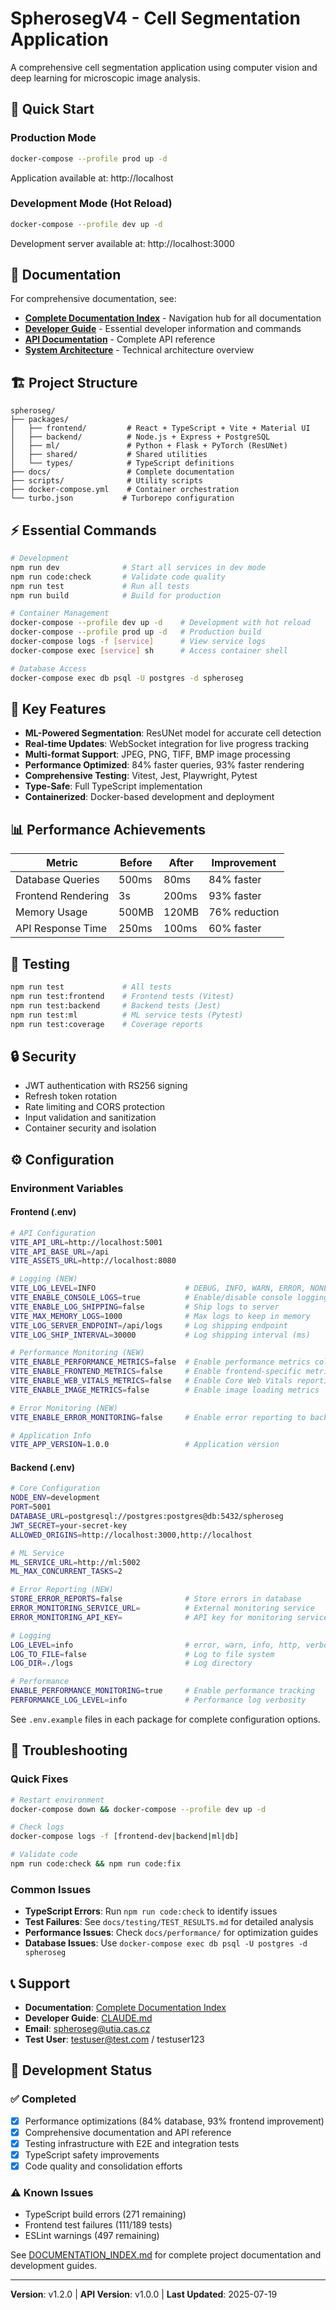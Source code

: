 # SpherosegV4 - Cell Segmentation Application

A comprehensive cell segmentation application using computer vision and deep learning for microscopic image analysis.

## 🚀 Quick Start

### Production Mode
```bash
docker-compose --profile prod up -d
```
Application available at: http://localhost

### Development Mode (Hot Reload)
```bash
docker-compose --profile dev up -d
```
Development server available at: http://localhost:3000

## 📖 Documentation

For comprehensive documentation, see:
- **[Complete Documentation Index](./docs/DOCUMENTATION_INDEX.md)** - Navigation hub for all documentation
- **[Developer Guide](./CLAUDE.md)** - Essential developer information and commands
- **[API Documentation](./docs/api/README.md)** - Complete API reference
- **[System Architecture](./docs/architecture/system-overview.md)** - Technical architecture overview

## 🏗️ Project Structure

```
spheroseg/
├── packages/
│   ├── frontend/         # React + TypeScript + Vite + Material UI
│   ├── backend/          # Node.js + Express + PostgreSQL  
│   ├── ml/               # Python + Flask + PyTorch (ResUNet)
│   ├── shared/           # Shared utilities
│   └── types/            # TypeScript definitions
├── docs/                 # Complete documentation
├── scripts/              # Utility scripts
├── docker-compose.yml    # Container orchestration
└── turbo.json           # Turborepo configuration
```

## ⚡ Essential Commands

```bash
# Development
npm run dev              # Start all services in dev mode
npm run code:check       # Validate code quality
npm run test             # Run all tests
npm run build            # Build for production

# Container Management
docker-compose --profile dev up -d    # Development with hot reload
docker-compose --profile prod up -d   # Production build
docker-compose logs -f [service]      # View service logs
docker-compose exec [service] sh      # Access container shell

# Database Access
docker-compose exec db psql -U postgres -d spheroseg
```

## 🔧 Key Features

- **ML-Powered Segmentation**: ResUNet model for accurate cell detection
- **Real-time Updates**: WebSocket integration for live progress tracking
- **Multi-format Support**: JPEG, PNG, TIFF, BMP image processing
- **Performance Optimized**: 84% faster queries, 93% faster rendering
- **Comprehensive Testing**: Vitest, Jest, Playwright, Pytest
- **Type-Safe**: Full TypeScript implementation
- **Containerized**: Docker-based development and deployment

## 📊 Performance Achievements

| Metric | Before | After | Improvement |
|--------|---------|--------|-------------|
| Database Queries | 500ms | 80ms | 84% faster |
| Frontend Rendering | 3s | 200ms | 93% faster |
| Memory Usage | 500MB | 120MB | 76% reduction |
| API Response Time | 250ms | 100ms | 60% faster |

## 🧪 Testing

```bash
npm run test             # All tests
npm run test:frontend    # Frontend tests (Vitest)
npm run test:backend     # Backend tests (Jest)
npm run test:ml          # ML service tests (Pytest)
npm run test:coverage    # Coverage reports
```

## 🔒 Security

- JWT authentication with RS256 signing
- Refresh token rotation
- Rate limiting and CORS protection
- Input validation and sanitization
- Container security and isolation

## ⚙️ Configuration

### Environment Variables

#### Frontend (.env)
```bash
# API Configuration
VITE_API_URL=http://localhost:5001
VITE_API_BASE_URL=/api
VITE_ASSETS_URL=http://localhost:8080

# Logging (NEW)
VITE_LOG_LEVEL=INFO                    # DEBUG, INFO, WARN, ERROR, NONE
VITE_ENABLE_CONSOLE_LOGS=true          # Enable/disable console logging
VITE_ENABLE_LOG_SHIPPING=false         # Ship logs to server
VITE_MAX_MEMORY_LOGS=1000              # Max logs to keep in memory
VITE_LOG_SERVER_ENDPOINT=/api/logs     # Log shipping endpoint
VITE_LOG_SHIP_INTERVAL=30000           # Log shipping interval (ms)

# Performance Monitoring (NEW)
VITE_ENABLE_PERFORMANCE_METRICS=false  # Enable performance metrics collection
VITE_ENABLE_FRONTEND_METRICS=false     # Enable frontend-specific metrics
VITE_ENABLE_WEB_VITALS_METRICS=false   # Enable Core Web Vitals reporting
VITE_ENABLE_IMAGE_METRICS=false        # Enable image loading metrics

# Error Monitoring (NEW)
VITE_ENABLE_ERROR_MONITORING=false     # Enable error reporting to backend

# Application Info
VITE_APP_VERSION=1.0.0                 # Application version
```

#### Backend (.env)
```bash
# Core Configuration
NODE_ENV=development
PORT=5001
DATABASE_URL=postgresql://postgres:postgres@db:5432/spheroseg
JWT_SECRET=your-secret-key
ALLOWED_ORIGINS=http://localhost:3000,http://localhost

# ML Service
ML_SERVICE_URL=http://ml:5002
ML_MAX_CONCURRENT_TASKS=2

# Error Reporting (NEW)
STORE_ERROR_REPORTS=false              # Store errors in database
ERROR_MONITORING_SERVICE_URL=          # External monitoring service
ERROR_MONITORING_API_KEY=              # API key for monitoring service

# Logging
LOG_LEVEL=info                         # error, warn, info, http, verbose, debug
LOG_TO_FILE=false                      # Log to file system
LOG_DIR=./logs                         # Log directory

# Performance
ENABLE_PERFORMANCE_MONITORING=true     # Enable performance tracking
PERFORMANCE_LOG_LEVEL=info             # Performance log verbosity
```

See `.env.example` files in each package for complete configuration options.

## 🚨 Troubleshooting

### Quick Fixes
```bash
# Restart environment
docker-compose down && docker-compose --profile dev up -d

# Check logs
docker-compose logs -f [frontend-dev|backend|ml|db]

# Validate code
npm run code:check && npm run code:fix
```

### Common Issues
- **TypeScript Errors**: Run `npm run code:check` to identify issues
- **Test Failures**: See `docs/testing/TEST_RESULTS.md` for detailed analysis
- **Performance Issues**: Check `docs/performance/` for optimization guides
- **Database Issues**: Use `docker-compose exec db psql -U postgres -d spheroseg`

## 📞 Support

- **Documentation**: [Complete Documentation Index](./docs/DOCUMENTATION_INDEX.md)
- **Developer Guide**: [CLAUDE.md](./CLAUDE.md)
- **Email**: spheroseg@utia.cas.cz
- **Test User**: testuser@test.com / testuser123

## 🎯 Development Status

### ✅ Completed
- [x] Performance optimizations (84% database, 93% frontend improvement)
- [x] Comprehensive documentation and API reference
- [x] Testing infrastructure with E2E and integration tests
- [x] TypeScript safety improvements
- [x] Code quality and consolidation efforts

### ⚠️ Known Issues
- TypeScript build errors (271 remaining)
- Frontend test failures (111/189 tests)
- ESLint warnings (497 remaining)

See [DOCUMENTATION_INDEX.md](./docs/DOCUMENTATION_INDEX.md) for complete project documentation and development guides.

---

**Version**: v1.2.0 | **API Version**: v1.0.0 | **Last Updated**: 2025-07-19